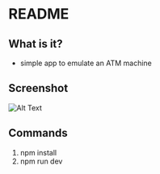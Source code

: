 # README

## What is it?

- simple app to emulate an ATM machine

## Screenshot

![Alt Text](https://media.giphy.com/media/vFKqnCdLPNOKc/giphy.gif)

## Commands

1. npm install
1. npm run dev

